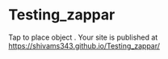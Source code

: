 # Testing_zappar

Tap to place object . Your site is published at https://shivams343.github.io/Testing_zappar/
